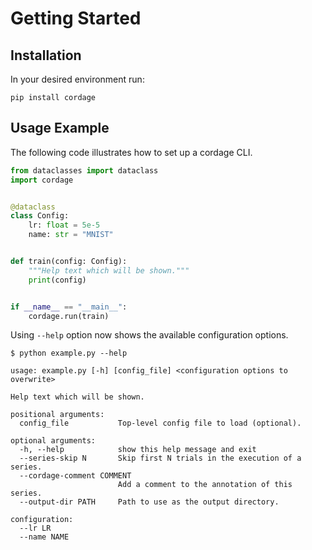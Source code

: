 # Getting Started


## Installation

In your desired environment run:

``` shell
pip install cordage
```


## Usage Example

The following code illustrates how to set up a cordage CLI.

``` python title="example.py"
from dataclasses import dataclass
import cordage


@dataclass
class Config:
    lr: float = 5e-5
    name: str = "MNIST"


def train(config: Config):
    """Help text which will be shown."""
    print(config)


if __name__ == "__main__":
    cordage.run(train)
```

Using `--help` option now shows the available configuration options.

``` shell-session
$ python example.py --help

usage: example.py [-h] [config_file] <configuration options to overwrite>

Help text which will be shown.

positional arguments:
  config_file           Top-level config file to load (optional).

optional arguments:
  -h, --help            show this help message and exit
  --series-skip N       Skip first N trials in the execution of a series.
  --cordage-comment COMMENT
                        Add a comment to the annotation of this series.
  --output-dir PATH     Path to use as the output directory.

configuration:
  --lr LR
  --name NAME

```
